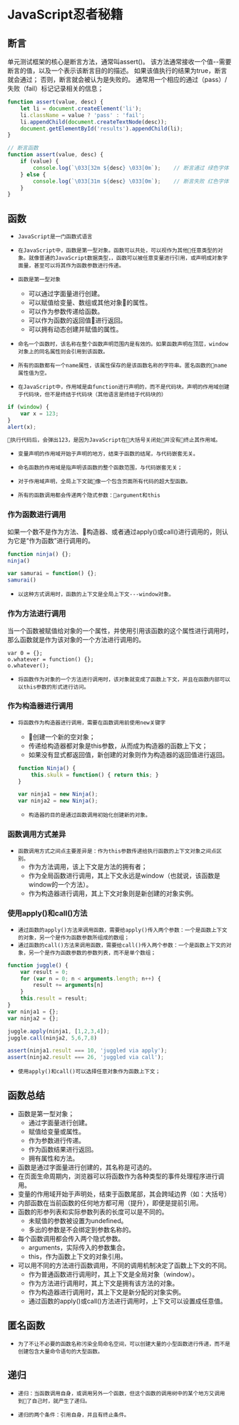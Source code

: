 # JavaScript忍者秘籍

## 断言

单元测试框架的核心是断言方法，通常叫assert()。
该方法通常接收一个值--需要断言的值，以及一个表示该断言目的的描述。
如果该值执行的结果为true，断言就会通过；
否则，断言就会被认为是失败的。
通常用一个相应的通过（pass）/ 失败（fail）标记记录相关的信息；

```javascript
function assert(value, desc) {
    let li = document.createElement('li');
    li.className = value ? 'pass' : 'fail';
    li.appendChild(document.createTextNode(desc));
    document.getElementById('results').appendChild(li);
}

// 断言函数
function assert(value, desc) {
    if (value) {
        console.log(`\033[32m ${desc} \033[0m`);    // 断言通过 绿色字体
    } else {
        console.log(`\033[31m ${desc} \033[0m`);    // 断言失败 红色字体
    }
}
```

## 函数

* ```JavaScript是一门函数式语言```

* ```在JavaScript中，函数是第一型对象。函数可以共处，可以视作为其他任意类型的对象。就像普通的JavaScript数据类型，，函数可以被任意变量进行引用，或声明成对象字面量，甚至可以将其作为函数参数进行传递。```

* ```函数是第一型对象```
  * 可以通过字面量进行创建。
  * 可以赋值给变量、数组或其他对象的属性。
  * 可以作为参数传递给函数。
  * 可以作为函数的返回值进行返回。
  * 可以拥有动态创建并赋值的属性。

* ```命名一个函数时，该名称在整个函数声明范围内是有效的。如果函数声明在顶层，window对象上的同名属性则会引用到该函数。```

* ```所有的函数都有一个name属性，该属性保存的是该函数名称的字符串。匿名函数的name属性值为空。```

* ```在JavaScript中，作用域是由function进行声明的，而不是代码块。声明的作用域创建于代码块，但不是终结于代码块（其他语言是终结于代码块的）```

```javascript
if (window) {
    var x = 123;
}
alert(x);

执行代码后，会弹出123，是因为JavaScript在大括号关闭处并没有终止其作用域。
```

* ```变量声明的作用域开始于声明的地方，结束于函数的结尾，与代码嵌套无关。```

* ```命名函数的作用域是指声明该函数的整个函数范围，与代码嵌套无关；```

* ```对于作用域声明，全局上下文就像一个包含页面所有代码的超大型函数。```

* ```所有的函数调用都会传递两个隐式参数：argument和this```

### 作为函数进行调用

如果一个数不是作为方法、构造器、或者通过apply()或call()进行调用的，则认为它是“作为函数”进行调用的。

```javascript
function ninja() {};
ninja()

var samurai = function() {};
samurai()
```

* ```以这种方式调用时，函数的上下文是全局上下文---window对象。```

### 作为方法进行调用

当一个函数被赋值给对象的一个属性，并使用引用该函数的这个属性进行调用时，那么函数就是作为该对象的一个方法进行调用的。

```javacript
var 0 = {};
o.whatever = function() {};
o.whatever();
```

* ```将函数作为对象的一个方法进行调用时，该对象就变成了函数上下文，并且在函数内部可以以this参数的形式进行访问。```

### 作为构造器进行调用

* ```将函数作为构造器进行调用，需要在函数调用前使用new关键字```
  * 创建一个新的空对象；
  * 传递给构造器都对象是this参数，从而成为构造器的函数上下文；
  * 如果没有显式都返回值，新创建的对象则作为构造器的返回值进行返回。

  ```javascript
  function Ninja() {
      this.skulk = function() { return this; }
  }

  var ninja1 = new Ninja();
  var ninja2 = new Ninja();
  ```

  * ```构造器的目的是通过函数调用初始化创建新的对象。```

### 函数调用方式差异

* ```函数调用方式之间点主要差异是：作为this参数传递给执行函数的上下文对象之间点区别。```
  * 作为方法调用，该上下文是方法的拥有者；
  * 作为全局函数进行调用，其上下文永远是window（也就说，该函数是window的一个方法）。
  * 作为构造器进行调用，其上下文对象则是新创建的对象实例。

### 使用apply()和call()方法

* ```通过函数的apply()方法来调用函数，需要给apply()传入两个参数：一个是函数上下文的对象，另一个是作为函数参数所组成的数组；```
* ```通过函数的call()方法来调用函数，需要给call()传入两个参数：一个是函数上下文的对象，另一个是作为函数参数的参数列表，而不是单个数组；```

```javascript
function juggle() {
    var result = 0;
    for (var n = 0; n < arguments.length; n++) {
        result += arguments[n]
    }
    this.result = result;
}
var ninja1 = {};
var ninja2 = {};

juggle.apply(ninja1, [1,2,3,4]);
juggle.call(ninja2, 5,6,7,8)

assert(ninja1.result === 10, 'juggled via apply');
assert(ninja2.result === 26, 'juggled via call');
```

* ```使用apply()和call()可以选择任意对象作为函数上下文；```

## 函数总结

* 函数是第一型对象；
  * 通过字面量进行创建。
  * 赋值给变量或属性。
  * 作为参数进行传递。
  * 作为函数结果进行返回。
  * 拥有属性和方法。
* 函数是通过字面量进行创建的，其名称是可选的。
* 在页面生命周期内，浏览器可以将函数作为各种类型的事件处理程序进行调用。
* 变量的作用域开始于声明处，结束于函数尾部，其会跨域边界（如：大括号）
* 内部函数在当前函数的任何地方都可用（提升），即便是提前引用。
* 函数的形参列表和实际参数列表的长度可以是不同的。
  * 未赋值的参数被设置为undefined。
  * 多出的参数是不会绑定到参数名称的。
* 每个函数调用都会传入两个隐式参数。
  * arguments，实际传入的参数集合。
  * this，作为函数上下文的对象引用。
* 可以用不同的方法进行函数调用，不同的调用机制决定了函数上下文的不同。
  * 作为普通函数进行调用时，其上下文是全局对象（window）。
  * 作为方法进行调用时，其上下文是拥有该方法的对象。
  * 作为构造器进行调用时，其上下文是新分配的对象实例。
  * 通过函数的apply()或call()方法进行调用时，上下文可以设置成任意值。

## 匿名函数

* ```为了不让不必要的函数名称污染全局命名空间，可以创建大量的小型函数进行传递，而不是创建包含大量命令语句的大型函数。```

## 递归

* ```递归：当函数调用自身，或调用另外一个函数，但这个函数的调用树中的某个地方又调用到了自己时，就产生了递归。```

* ```递归的两个条件：引用自身，并且有终止条件。```